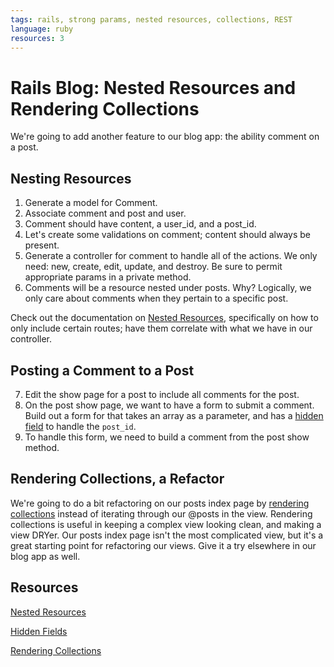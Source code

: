 ```yaml
---
tags: rails, strong params, nested resources, collections, REST
language: ruby
resources: 3
---
```


# Rails Blog: Nested Resources and Rendering Collections

We're going to add another feature to our blog app: the ability comment on a post.

## Nesting Resources

1. Generate a model for Comment.
2. Associate comment and post and user.
3. Comment should have content, a user_id, and a post_id. 
4. Let's create some validations on comment; content should always be present.
5. Generate a controller for comment to handle all of the actions. We only need: new, create, edit, update, and destroy. Be sure to permit appropriate params in a private method.
6. Comments will be a resource nested under posts. Why? Logically, we only care about comments when they pertain to a specific post.

Check out the documentation on [Nested Resources](http://guides.rubyonrails.org/routing.html#nested-resources), specifically on how to only include certain routes; have them correlate with what we have in our controller.

## Posting a Comment to a Post

7. Edit the show page for a post to include all comments for the post.
8. On the post show page, we want to have a form to submit a comment. Build out a form for that takes an array as a parameter, and has a [hidden field](http://apidock.com/rails/ActionView/Helpers/FormHelper/hidden_field) to handle the `post_id`. 
9. To handle this form, we need to build a comment from the post show method.

## Rendering Collections, a Refactor

We're going to do a bit refactoring on our posts index page by [rendering collections](http://guides.rubyonrails.org/layouts_and_rendering.html) instead of iterating through our @posts in the view. Rendering collections is useful in keeping a complex view looking clean, and making a view DRYer. Our posts index page isn't the most complicated view, but it's a great starting point for refactoring our views. Give it a try elsewhere in our blog app as well.


## Resources

[Nested Resources](http://guides.rubyonrails.org/routing.html#nested-resources)

[Hidden Fields](http://apidock.com/rails/ActionView/Helpers/FormHelper/hidden_field)

[Rendering Collections](http://guides.rubyonrails.org/layouts_and_rendering.html)
